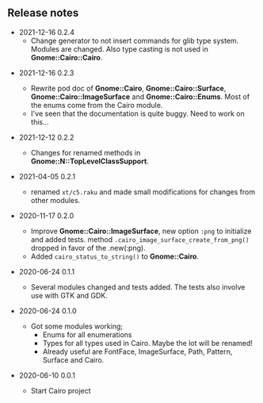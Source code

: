 ## Release notes
* 2021-12-16 0.2.4
  * Change generator to not insert commands for glib type system. Modules are changed. Also type casting is not used in **Gnome::Cairo::Cairo**.

<!--
  * **Gnome::Cairo::Path** is deprecated because the structure `cairo_path_t` is enough to work with. Furthermore there are no specific native functions to manipulate paths. These are all done in **Gnome::Cairo::Cairo**.
-->

* 2021-12-16 0.2.3
  * Rewrite pod doc of **Gnome::Cairo**, **Gnome::Cairo::Surface**, **Gnome::Cairo::ImageSurface** and **Gnome::Cairo::Enums**. Most of the enums come from the Cairo module.
  * I've seen that the documentation is quite buggy. Need to work on this…

* 2021-12-12 0.2.2
  * Changes for renamed methods in **Gnome::N::TopLevelClassSupport**.

* 2021-04-05 0.2.1
  * renamed `xt/c5.raku` and made small modifications for changes from other modules.

* 2020-11-17 0.2.0
  * Improve **Gnome::Cairo::ImageSurface**, new option `:png` to initialize and added tests. method `.cairo_image_surface_create_from_png()` dropped in favor of the .new(:png).
  * Added `cairo_status_to_string()` to **Gnome::Cairo**.

* 2020-06-24 0.1.1
  * Several modules changed and tests added. The tests also involve use with GTK and GDK.

* 2020-06-24 0.1.0
  * Got some modules working;
    * Enums for all enumerations
    * Types for all types used in Cairo. Maybe the lot will be renamed!
    * Already useful are FontFace, ImageSurface, Path, Pattern, Surface and Cairo.

* 2020-06-10 0.0.1
  * Start Cairo project
